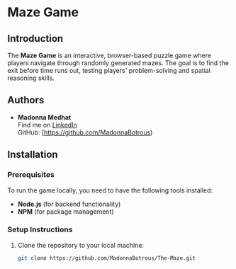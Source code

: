 # Maze Game

## Introduction
The **Maze Game** is an interactive, browser-based puzzle game where players navigate through randomly generated mazes. The goal is to find the exit before time runs out, testing players' problem-solving and spatial reasoning skills.



## Authors
- **Madonna Medhat**  
  Find me on [LinkedIn](https://www.linkedin.com/in/madonna-medhat-a7b6b8293/)  
  GitHub: [https://github.com/MadonnaBotrous)  


## Installation

### Prerequisites
To run the game locally, you need to have the following tools installed:
- **Node.js** (for backend functionality)
- **NPM** (for package management)

### Setup Instructions
1. Clone the repository to your local machine:
   ```bash
   git clone https://github.com/MadonnaBotrous/The-Maze.git
